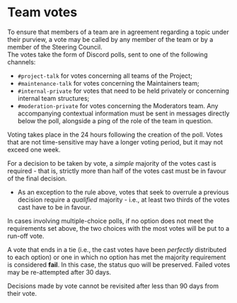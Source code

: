 # Team votes
To ensure that members of a team are in agreement regarding a topic under their purview, a vote may be called by any member of the team or by a member of the Steering Council.  
The votes take the form of Discord polls, sent to one of the following channels:
- `#project-talk` for votes concerning all teams of the Project;
- `#maintenance-talk` for votes concerning the Maintainers team;
- `#internal-private` for votes that need to be held privately or concerning internal team structures;
- `#moderation-private` for votes concerning the Moderators team.
Any accompanying contextual information must be sent in messages directly below the poll, alongside a ping of the role of the team in question.

Voting takes place in the 24 hours following the creation of the poll. Votes that are not time-sensitive may have a longer voting period, but it may not exceed one week.

For a decision to be taken by vote, a *simple* majority of the votes cast is required - that is, strictly more than half of the votes cast must be in favour of the final decision.
- As an exception to the rule above, votes that seek to overrule a previous decision require a *qualified* majority - i.e., at least two thirds of the votes cast have to be in favour.

In cases involving multiple-choice polls, if no option does not meet the requirements set above, the two choices with the most votes will be put to a run-off vote.

A vote that ends in a tie (i.e., the cast votes have been *perfectly* distributed to each option) or one in which no option has met the majority requirement is considered **fail**. In this case, the status quo will be preserved. Failed votes may be re-attempted after 30 days.

Decisions made by vote cannot be revisited after less than 90 days from their vote.